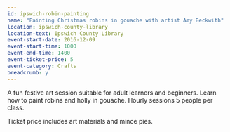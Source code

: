```yaml
---
id: ipswich-robin-painting
name: "Painting Christmas robins in gouache with artist Amy Beckwith"
location: ipswich-county-library
location-text: Ipswich County Library
event-start-date: 2016-12-09
event-start-time: 1000
event-end-time: 1400
event-ticket-price: 5
event-category: Crafts
breadcrumb: y
---
```


A fun festive art session suitable for adult learners and beginners. Learn how to paint robins and holly in gouache. Hourly sessions 5 people per class.

Ticket price includes art materials and mince pies.
